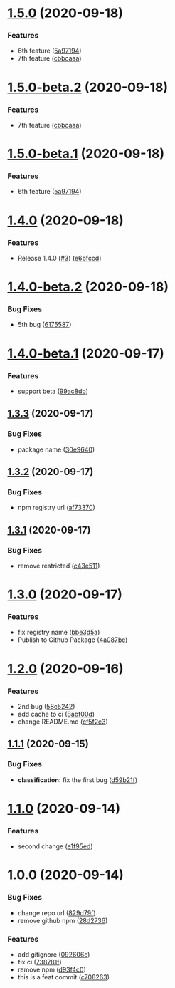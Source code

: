 # [1.5.0](https://github.com/ittus/test-semantic-release/compare/v1.4.0...v1.5.0) (2020-09-18)


### Features

* 6th feature ([5a97194](https://github.com/ittus/test-semantic-release/commit/5a9719447866ce431c828915057e569c2bd38fde))
* 7th feature ([cbbcaaa](https://github.com/ittus/test-semantic-release/commit/cbbcaaa28cc822988f2956838b745f220d24ca38))

# [1.5.0-beta.2](https://github.com/ittus/test-semantic-release/compare/v1.5.0-beta.1...v1.5.0-beta.2) (2020-09-18)


### Features

* 7th feature ([cbbcaaa](https://github.com/ittus/test-semantic-release/commit/cbbcaaa28cc822988f2956838b745f220d24ca38))

# [1.5.0-beta.1](https://github.com/ittus/test-semantic-release/compare/v1.4.0...v1.5.0-beta.1) (2020-09-18)


### Features

* 6th feature ([5a97194](https://github.com/ittus/test-semantic-release/commit/5a9719447866ce431c828915057e569c2bd38fde))

# [1.4.0](https://github.com/ittus/test-semantic-release/compare/v1.3.3...v1.4.0) (2020-09-18)


### Features

* Release 1.4.0 ([#3](https://github.com/ittus/test-semantic-release/issues/3)) ([e6bfccd](https://github.com/ittus/test-semantic-release/commit/e6bfccd79ee15a0260bb2299f97587f16ce6375b))

# [1.4.0-beta.2](https://github.com/ittus/test-semantic-release/compare/v1.4.0-beta.1...v1.4.0-beta.2) (2020-09-18)


### Bug Fixes

* 5th bug ([6175587](https://github.com/ittus/test-semantic-release/commit/6175587d1adca2c0fac5e3b0586a70e809a67e9c))

# [1.4.0-beta.1](https://github.com/ittus/test-semantic-release/compare/v1.3.3...v1.4.0-beta.1) (2020-09-17)


### Features

* support beta ([99ac8db](https://github.com/ittus/test-semantic-release/commit/99ac8dbf32888f078ba3f2a90b64fea1641db021))

## [1.3.3](https://github.com/ittus/test-semantic-release/compare/v1.3.2...v1.3.3) (2020-09-17)


### Bug Fixes

* package name ([30e9640](https://github.com/ittus/test-semantic-release/commit/30e9640dd430f5ca4cb219adfa1702cace6a17f8))

## [1.3.2](https://github.com/ittus/test-semantic-release/compare/v1.3.1...v1.3.2) (2020-09-17)


### Bug Fixes

* npm registry url ([af73370](https://github.com/ittus/test-semantic-release/commit/af733701216b3e3b7394416af5db8986618cfee3))

## [1.3.1](https://github.com/ittus/test-semantic-release/compare/v1.3.0...v1.3.1) (2020-09-17)


### Bug Fixes

* remove restricted ([c43e511](https://github.com/ittus/test-semantic-release/commit/c43e511304275dbc934ccdeceebff6c45f1adbc7))

# [1.3.0](https://github.com/ittus/test-semantic-release/compare/v1.2.0...v1.3.0) (2020-09-17)


### Features

* fix registry name ([bbe3d5a](https://github.com/ittus/test-semantic-release/commit/bbe3d5a6be088f5942deeb0a3cd12fdda70112a2))
* Publish to Github Package ([4a087bc](https://github.com/ittus/test-semantic-release/commit/4a087bca73b792d254011f40dbe7174727abbde3))

# [1.2.0](https://github.com/ittus/test-semantic-release/compare/v1.1.1...v1.2.0) (2020-09-16)


### Features

* 2nd bug ([58c5242](https://github.com/ittus/test-semantic-release/commit/58c5242dc4d31d14a3374c1aa350844823fe87a2))
* add cache to ci ([8abf00d](https://github.com/ittus/test-semantic-release/commit/8abf00de4af509b00a0bd06ca12f5810a8de2810))
* change README.md ([cf5f2c3](https://github.com/ittus/test-semantic-release/commit/cf5f2c354c444812f3be3f10cca45a30a5fdafc6))

## [1.1.1](https://github.com/ittus/test-semantic-release/compare/v1.1.0...v1.1.1) (2020-09-15)


### Bug Fixes

* **classification:** fix the first bug ([d59b21f](https://github.com/ittus/test-semantic-release/commit/d59b21fc090453fd9da0a8e95cb832302f5d40f6))

# [1.1.0](https://github.com/ittus/test-semantic-release/compare/v1.0.0...v1.1.0) (2020-09-14)


### Features

* second change ([e1f95ed](https://github.com/ittus/test-semantic-release/commit/e1f95ed107054c3fb3ef5e1ec1da678d6b1beeaf))

# 1.0.0 (2020-09-14)


### Bug Fixes

* change repo url ([829d79f](https://github.com/ittus/test-semantic-release/commit/829d79f26fcade130a5d51caf939d57570c0e60f))
* remove github npm ([28d2736](https://github.com/ittus/test-semantic-release/commit/28d27362c18f7e71b0a6e47ba168904678bcf77c))


### Features

* add gitignore ([092606c](https://github.com/ittus/test-semantic-release/commit/092606c38df47ede580c881d29eec020de5e35bc))
* fix ci ([738781f](https://github.com/ittus/test-semantic-release/commit/738781fbe85a180b2b34bc75883d383fa8cd0350))
* remove npm ([d93f4c0](https://github.com/ittus/test-semantic-release/commit/d93f4c03e1520863c98f6e2fd0cf1c47c3ea8439))
* this is a feat commit ([c708263](https://github.com/ittus/test-semantic-release/commit/c708263a0b09fee292c0cb1af308b26ba66a0cfa))
